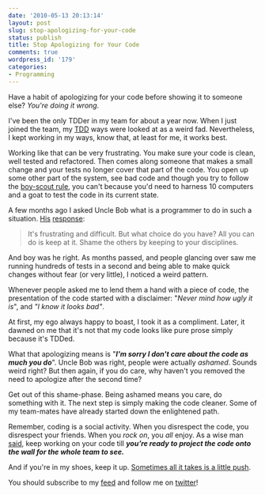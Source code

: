 ```yaml
---
date: '2010-05-13 20:13:14'
layout: post
slug: stop-apologizing-for-your-code
status: publish
title: Stop Apologizing for Your Code
comments: true
wordpress_id: '179'
categories:
- Programming
---
```


Have a habit of apologizing for your code before showing it to someone else? _You're doing it wrong._

I've been the only TDDer in my team for about a year now. When I just joined the team, my [TDD](http://www.codelord.net/2010/01/12/every-coder-should-read-tdd-by-example/) ways were looked at as a weird fad. Nevertheless, I kept working in my ways, know that, at least for me, it works best.

Working like that can be very frustrating. You make sure your code is clean, well tested and refactored. Then comes along someone that makes a small change and your tests no longer cover that part of the code. You open up some other part of the system, see bad code and though you try to follow the [boy-scout rule](http://bit.ly/ba2Dvt), you can't because you'd need to harness 10 computers and a goat to test the code in its current state.

A few months ago I asked Uncle Bob what is a programmer to do in such a situation. [His](http://bit.ly/aWGu3s) [response](http://bit.ly/9Yhxhj):


> It's frustrating and difficult. But what choice do you have? All you can do is keep at it. Shame the others by keeping to your disciplines.


And boy was he right. As months passed, and people glancing over saw me running hundreds of tests in a second and being able to make quick changes without fear (or very little), I noticed a weird pattern.

Whenever people asked me to lend them a hand with a piece of code, the presentation of the code started with a disclaimer: "_Never mind how ugly it is_", and _"I know it looks bad"_.

At first, my ego always happy to boast, I took it as a compliment. Later, it dawned on me that it's not that my code looks like pure prose simply because it's TDDed.

What that apologizing means is "**_I'm sorry I don't care about the code as much you do_**". Uncle Bob was right, people were actually _ashamed_. Sounds weird right? But then again, if you do care, why haven't you removed the need to apologize after the second time?

Get out of this shame-phase. Being ashamed means you care, do something with it. The next step is simply making the code cleaner. Some of my team-mates have already started down the enlightened path.

Remember, coding is a social activity. When you disrespect the code, you disrespect your friends. When you _rock on_, you _all_ enjoy. As a wise man [said](http://bit.ly/aLE5dp), keep working on your code till **_you’re ready to project the code onto the wall for the whole team to see._**

And if you're in my shoes, keep it up. [Sometimes all it takes is a little push](http://www.codelord.net/2009/04/04/sometimes-all-it-takes-is-a-little-push/).

You should subscribe to my [feed](http://feeds.feedburner.com/TheCodeDump) and follow me on [twitter](http://twitter.com/avivby)!

